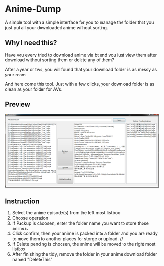 # Anime-Dump

A simple tool with a simple interface for you to manage the folder that you just put all your downloaded anime without sorting.

## Why I need this?

Have you every tried to download anime via bt and you just view them after download without sorting them or delete any of them?

After a year or two, you will found that your download folder is as messy as your room.

And here come this tool. Just with a few clicks, your download folder is as clean as your folder for AVs.

## Preview

<img src="https://raw.githubusercontent.com/tobychui/Anime-Dump/master/Beta/2017-04-02_15-39-43.png">

## Instruction
1. Select the anime episode(s) from the left most listbox
2. Choose operation
3. If Packup is choosen, enter the folder name you want to store those animes.
4. Click confirm, then your anime is packed into a folder and you are ready to move them to another places for storge or upload.
//
3. If Delete pending is choosen, the anime will be moved to the right most listbox
4. After finishing the tidy, remove the folder in your anime download folder named "DeleteThis"
